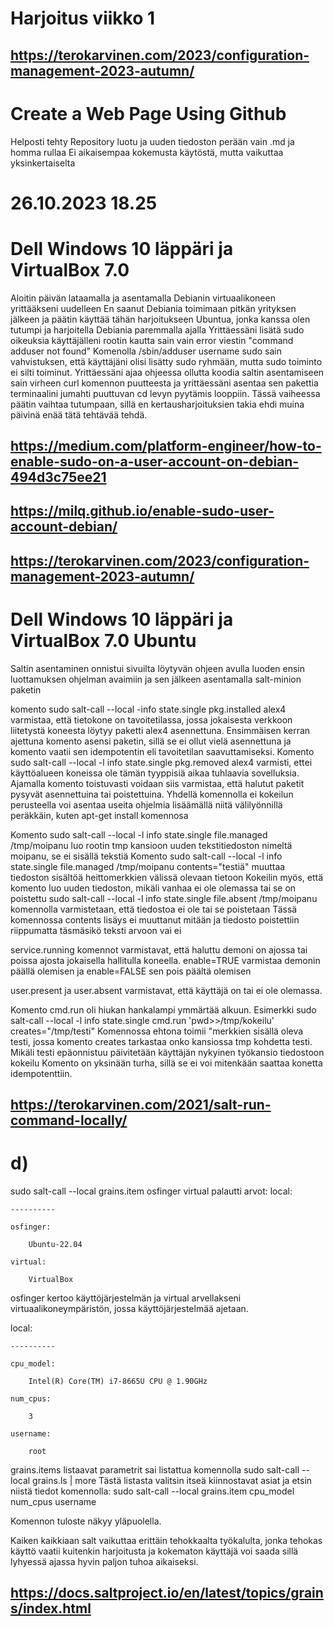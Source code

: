 # Harjoitus viikko 1


## https://terokarvinen.com/2023/configuration-management-2023-autumn/

# Create a Web Page Using Github
Helposti tehty
Repository luotu ja uuden tiedoston perään vain .md ja homma rullaa
Ei aikaisempaa kokemusta käytöstä, mutta vaikuttaa yksinkertaiselta



# 26.10.2023 18.25
# Dell Windows 10 läppäri ja VirtualBox 7.0
Aloitin päivän lataamalla ja asentamalla Debianin virtuaalikoneen yrittääkseni uudelleen
En saanut Debiania toimimaan pitkän yrityksen jälkeen ja päätin käyttää tähän harjoitukseen Ubuntua, jonka kanssa olen tutumpi ja harjoitella Debiania paremmalla ajalla
Yrittäessäni lisätä sudo oikeuksia käyttäjälleni rootin kautta sain vain error viestin "command adduser not found"
Komenolla  /sbin/adduser username sudo sain vahvistuksen, että käyttäjäni olisi lisätty sudo ryhmään, mutta sudo toiminto ei silti toiminut.
Yrittäessäni ajaa ohjeessa ollutta koodia saltin asentamiseen sain virheen curl komennon puutteesta ja yrittäessäni asentaa sen pakettia terminaalini jumahti puuttuvan cd levyn pyytämis looppiin. Tässä vaiheessa päätin vaihtaa tutumpaan, sillä en kertausharjoituksien takia ehdi muina päivinä enää tätä tehtävää tehdä.
## https://medium.com/platform-engineer/how-to-enable-sudo-on-a-user-account-on-debian-494d3c75ee21
## https://milq.github.io/enable-sudo-user-account-debian/
## https://terokarvinen.com/2023/configuration-management-2023-autumn/




# Dell Windows 10 läppäri ja VirtualBox 7.0 Ubuntu 
Saltin asentaminen onnistui sivuilta löytyvän ohjeen avulla luoden ensin luottamuksen ohjelman avaimiin ja sen jälkeen asentamalla salt-minion paketin

komento sudo salt-call --local -info state.single pkg.installed alex4 varmistaa, että tietokone on tavoitetilassa, jossa jokaisesta verkkoon liitetystä koneesta löytyy paketti alex4 asennettuna.
Ensimmäisen kerran ajettuna komento asensi paketin, sillä se ei ollut vielä asennettuna ja komento vaatii sen idempotentin eli tavoitetilan saavuttamiseksi.
Komento sudo salt-call --local -l info state.single pkg.removed alex4 varmisti, ettei käyttöalueen koneissa ole tämän tyyppisiä aikaa tuhlaavia sovelluksia. 
Ajamalla komento toistuvasti voidaan siis varmistaa, että halutut paketit pysyvät asennettuina tai poistettuina.
Yhdellä komennolla ei kokeilun perusteella voi asentaa useita ohjelmia lisäämällä niitä välilyönnillä peräkkäin, kuten apt-get install komennosa

Komento sudo salt-call --local -l info state.single file.managed /tmp/moipanu luo rootin tmp kansioon uuden tekstitiedoston nimeltä moipanu, se ei sisällä tekstiä
Komento sudo salt-call --local -l info state.single file.managed /tmp/moipanu contents="testiä" muuttaa tiedoston sisältöä heittomerkkien välissä olevaan tietoon
Kokeilin myös, että komento luo uuden tiedoston, mikäli vanhaa ei ole olemassa tai se on poistettu
sudo salt-call --local -l info state.single file.absent /tmp/moipanu komennolla varmistetaan, että tiedostoa ei ole tai se poistetaan
Tässä komennossa contents lisäys ei muuttanut mitään ja tiedosto poistettiin riippumatta täsmäsikö teksti arvoon vai ei

service.running komennot varmistavat, että haluttu demoni on ajossa tai poissa ajosta jokaisella hallitulla koneella. enable=TRUE varmistaa demonin päällä olemisen ja enable=FALSE sen pois päältä olemisen

user.present ja user.absent varmistavat, että käyttäjä on tai ei ole olemassa. 

Komento cmd.run oli hiukan hankalampi ymmärtää alkuun.
Esimerkki sudo salt-call --local -l info state.single cmd.run 'pwd>>/tmp/kokeilu' creates="/tmp/testi"
Komennossa ehtona toimii "merkkien sisällä oleva testi, jossa komento creates tarkastaa onko kansiossa tmp kohdetta testi. Mikäli testi epäonnistuu päivitetään käyttäjän nykyinen työkansio tiedostoon kokeilu
Komento on yksinään turha, sillä se ei voi mitenkään saattaa konetta idempotenttiin.
## https://terokarvinen.com/2021/salt-run-command-locally/





# d)
sudo salt-call --local grains.item osfinger virtual palautti arvot:
local:

    ----------

    osfinger:

        Ubuntu-22.04

    virtual:

        VirtualBox

osfinger kertoo käyttöjärjestelmän ja virtual arvellakseni virtuaalikoneympäristön, jossa käyttöjärjestelmää ajetaan.


local:

    ----------

    cpu_model:

        Intel(R) Core(TM) i7-8665U CPU @ 1.90GHz

    num_cpus:

        3

    username:

        root




grains.items listaavat parametrit sai listattua komennolla sudo salt-call --local grains.ls | more
Tästä listasta valitsin itseä kiinnostavat asiat ja etsin niistä tiedot komennolla:
sudo salt-call --local grains.item cpu_model num_cpus username

Komennon tuloste näkyy yläpuolella.

Kaiken kaikkiaan salt vaikuttaa erittäin tehokkaalta työkalulta, jonka tehokas käyttö vaatii kuitenkin harjoitusta ja kokematon käyttäjä voi saada sillä lyhyessä ajassa hyvin paljon tuhoa aikaiseksi.

## https://docs.saltproject.io/en/latest/topics/grains/index.html
 




